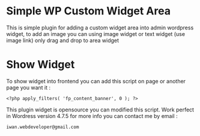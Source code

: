 # Simple WP Custom Widget Area
This is simple plugin for adding a custom widget area into admin wordpress widget, to add an image you can using image widget or text widget (use image link) only drag and drop to area widget

# Show Widget
To show widget into frontend you can add this script on page or another page you want it  : 
```
<?php apply_filters( 'fp_content_banner', 0 ); ?>
```

This plugin widget is opensource you can modified this script. Work perfect in Wordress version 4.7.5 for more info you can contact me by email :
```
iwan.webdeveloper@gmail.com
```
